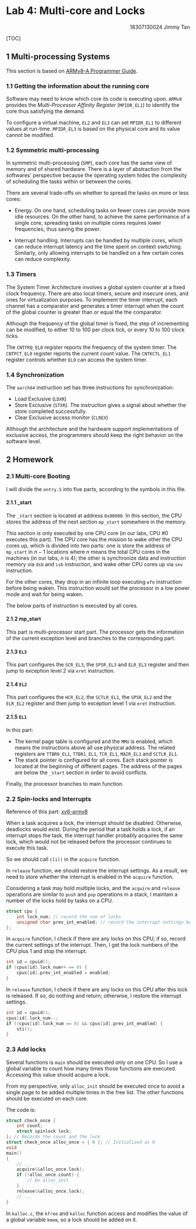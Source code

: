 # Lab 4: Multi-core and Locks

<p align=right>18307130024 Jimmy Tan</p>

[TOC]

## 1 Multi-processing Systems

This section is based on [ARMv8-A Programmer Guide](https://cs140e.sergio.bz/docs/ARMv8-A-Programmer-Guide.pdf).

### 1.1 Getting the information about the running core

Software may need to know which core its code is executing upon. `ARMv8` provides the *Multi-Processor Affinity Register* (`MPIDR_EL1`) to identify the core thus satisfying the demand. 

To configure a virtual machine, `EL2` and `EL3` can set `MPIDR_EL1` to different values at run-time. `MPIDR_EL3` is based on the physical core and its value cannot be modified.

### 1.2 Symmetric multi-processing

In symmetric multi-processing (`SMP`), each core has the same view of memory and of shared hardware. There is a layer of abstraction from the softwares' perspective because the operating system hides the complexity of scheduling the tasks within or between the cores.

There are several trade-offs on whether to spread the tasks on more or less cores:

* Energy. On one hand, scheduling tasks on fewer cores can provide more idle resources. On the other hand, to achieve the same performance of a single core, spreading tasks on multiple cores requires lower frequencies, thus saving the power.

* Interrupt handling. Interrupts can be handled by multiple cores, which can reduce interrupt latency and the time spent on context switching. Similarly, only allowing interrupts to be handled on a few certain cores can reduce complexity.

### 1.3 Timers

The System Timer Architecture involves a global system counter at a fixed clock frequency. There are also local timers, secure and insecure ones, and ones for virtualization purposes. To implement the timer interrupt, each channel has a comparator and generates a timer interrupt when the count of the global counter is greater than or equal the the comparator.

Although the frequency of the global timer is fixed, the step of incrementing can be modified, to either 10 to 100 per clock tick, or every 10 to 100 clock ticks. 

The `CNTFRQ_EL0` register reports the frequency of the system timer. The `CNTPCT_EL0` register reports the current count value. The `CNTKCTL_EL1` register controls whether `EL0` can access the system timer.

### 1.4 Synchronization

The `aarch64` instruction set has three instructions for synchronization:

* Load Exclusive (`LDXR`)
* Store Exclusive (`STXR`). The instruction gives a signal about whether the store completed successfully.
* Clear Exclusive access monitor (`CLREX`)

Although the architecture and the hardware support implementations of exclusive access, the programmers should keep the right behavior on the software level.

## 2 Homework

### 2.1 Multi-core Booting

I will divide the `entry.S` into five parts, according to the symbols in this file.

#### 2.1.1 _start

The `_start` section is located at address `0x80000`. In this section, the CPU stores the address of the next section `mp_start` somewhere in the memory.

This section is only executed by one CPU core (in our labs, CPU #0 executes this part). The CPU core has the mission to wake other the CPU cores up, which is divided into two parts: one is store the address of `mp_start` in $n-1$ locations where $n$ means the total CPU cores in the machines (in our labs, $n$ is 4); the other is synchronize data and instruction memory via `dsb` and `isb` instruction, and wake other CPU cores up via `sev` instruction.

For the other cores, they drop in an infinite loop executing `wfe` instruction before being waken. This instruction would set the processor in a low power mode and wait for being waken.



The below parts of instruction is executed by all cores.

#### 2.1.2 mp_start

This part is multi-processor start part. The processor gets the information of the current exception level and branches to the corresponding part.

#### 2.1.3 `EL3`

This part configures the `SCR_EL3`, the `SPSR_EL3` and `ELR_EL3` register and then jump to exception level 2 via `eret` instruction.

#### 2.1.4 `EL2`

This part configures the `HCR_EL2`, the `SCTLR_EL1`, the `SPSR_EL2` and the `ELR_EL2` register and then jump to exception level 1 via `eret` instruction.

#### 2.1.5 `EL1`

In this part:

* The kernel page table is configured and the `MMU` is enabled, which means the instructions above all use physical address. The related registers are `TTBR0_EL1`, `TTBR1_EL1`, `TCR_EL1`, `MAIR_EL1` and `SCTLR_EL1`.
* The stack pointer is configured for all cores. Each stack pointer is located at the beginning of different pages. The address of the pages are below the `_start` section in order to avoid conflicts.

Finally, the processor branches to main function. 

### 2.2 Spin-locks and Interrupts

Reference of this part: [xv6-armv8](https://github.com/sudharson14/xv6-OS-for-arm-v8)

When a task acquires a lock, the interrupt should be disabled. Otherwise, deadlocks would exist. During the period that a task holds a lock, if an interrupt stops the task, the interrupt handler probably acquires the same lock, which would not be released before the processor continues to execute this task.

So we should call `cli()` in the `acquire` function.

In `release` function, we should restore the interrupt settings. As a result, we need to store whether the interrupt is enabled in the `acquire` function.

Considering a task may hold multiple locks, and the `acquire` and `release` operations are similar to `push` and `pop` operations in a stack, I maintain a number of the locks hold by tasks on a CPU.

```c
struct cpu {
    int lock_num; // record the num of locks
    unsigned char prev_int_enabled; // record the interrupt settings before the first clock acquired
};
```

In `acquire` function, I check if there are any locks on this CPU; if so, record the current settings of the interrupt. Then, I get the lock numbers of the CPU plus 1 and stop the interrupt.

```c
int id = cpuid();
if (cpus[id].lock_num++ == 0) {
	cpus[id].prev_int_enabled = enabled;
}
```

In `release` function, I check if there are any locks on this CPU after this lock is released. If so, do nothing and return; otherwise, I restore the interrupt settings.

```c
int id = cpuid();
cpus[id].lock_num--;
if ((cpus[id].lock_num == 0) && cpus[id].prev_int_enabled) {
	sti();
}
```

### 2.3 Add locks

Several functions is `main` should be executed only on one CPU. So I use a global variable to count how many times those functions are executed. Accessing this value should acquire a lock.

From my perspective, only `alloc_init` should be executed once to avoid a single page to be added multiple times in the free list. The other functions should be executed on each core.

The code is:

```c
struct check_once {
    int count;
    struct spinlock lock;
}; // Records the count and the lock
struct check_once alloc_once = { 0 }; // Initialized as 0
void
main()
{
    // ...
    acquire(&alloc_once.lock);
    if (!alloc_once.count) {
        // Do alloc_init
    }
    release(&alloc_once.lock);
    // ...
}

```

In `kalloc.c`, the `kfree` and `kalloc` function access and modifies the value of a global variable `kmem`, so a lock should be added on it.